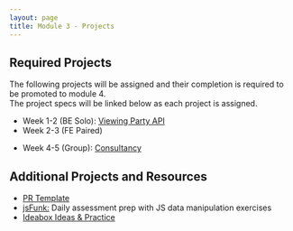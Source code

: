 ```yaml
---
layout: page
title: Module 3 - Projects
---
```


## Required Projects

The following projects will be assigned and their completion is required to be promoted to module 4.  
The project specs will be linked below as each project is assigned.

- Week 1-2 (BE Solo): [Viewing Party API](./viewing_party_api)
- Week 2-3 (FE Paired)
<!-- - Week 2-3 (FE Paired): [Rancid Tomatillos](./rancid_tomatillos) -->
- Week 4-5 (Group): [Consultancy](./consultancy)

## Additional Projects and Resources

- [PR Template](./pr_template)
- [jsFunk:](./js_funk) Daily assessment prep with JS data manipulation exercises
- [Ideabox Ideas & Practice](./ideabox_practice)

